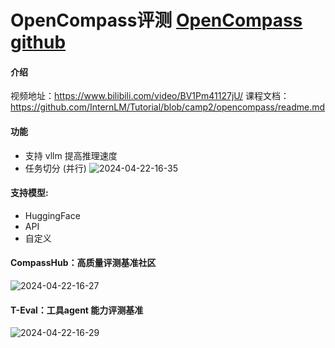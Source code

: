 # OpenCompass评测 [OpenCompass github](https://github.com/open-compass/opencompass)


#### 介绍
视频地址：https://www.bilibili.com/video/BV1Pm41127jU/
课程文档：https://github.com/InternLM/Tutorial/blob/camp2/opencompass/readme.md


#### 功能
- 支持 vllm 提高推理速度 
- 任务切分 (并行)
![2024-04-22-16-35](https://github.com/jingkeke/internLM2/assets/16113137/812bbe89-2a68-4f9a-8421-d6a6f9335831)


#### 支持模型:
- HuggingFace
- API
- 自定义



#### CompassHub：高质量评测基准社区

![2024-04-22-16-27](https://github.com/jingkeke/internLM2/assets/16113137/73dac1e1-30f4-4bcd-8d96-c0881152701b)


####  T-Eval：工具agent 能力评测基准

![2024-04-22-16-29](https://github.com/jingkeke/internLM2/assets/16113137/93468382-bfd1-4162-94f8-c58bd55b1458)

